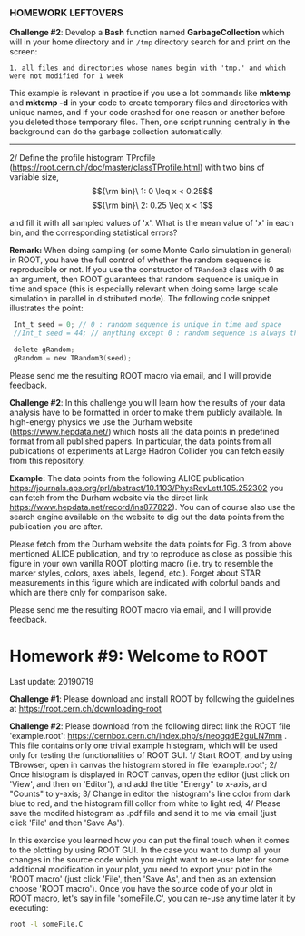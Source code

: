 ### HOMEWORK LEFTOVERS



**Challenge #2**: Develop a **Bash** function named **GarbageCollection** which will in your home directory and in ```/tmp``` directory search for and print on the screen:  

    1. all files and directories whose names begin with 'tmp.' and which were not modified for 1 week

This example is relevant in practice if you use a lot commands like **mktemp** and **mktemp -d** in your code to create temporary files and directories with unique names, and if your code crashed for one reason or another before you deleted those temporary files. Then, one script running centrally in the background can do the garbage collection automatically. 



----------



2/ Define the profile histogram TProfile (https://root.cern.ch/doc/master/classTProfile.html) with two bins of variable size, $${\rm bin}\ 1: 0 \leq x <  0.25$$ $${\rm bin}\ 2: 0.25 \leq x < 1$$

and fill it with all sampled values of 'x'. What is the mean value of 'x' in each bin, and the corresponding statistical errors?

**Remark:** When doing sampling (or some Monte Carlo simulation in general) in ROOT, you have the full control of whether the random sequence is reproducible or not. If you use the constructor of ```TRandom3``` class with 0 as an argument, then ROOT guarantees that random sequence is unique in time and space (this is especially relevant when doing some large scale simulation in parallel in distributed mode). The following code snippet illustrates the point:
```c
 Int_t seed = 0; // 0 : random sequence is unique in time and space
 //Int_t seed = 44; // anything except 0 : random sequence is always the same and corresponds to this particular choice

 delete gRandom;
 gRandom = new TRandom3(seed);
```

Please send me the resulting ROOT macro via email, and I will provide feedback.

**Challenge #2**: In this challenge you will learn how the results of your data analysis have to be formatted in order to make them publicly available. In high-energy physics we use the Durham website (https://www.hepdata.net/) which hosts all the data points in predefined format from all published papers. In particular, the data points from all publications of experiments at Large Hadron Collider you can fetch easily from this repository.

**Example:** The data points from the following ALICE publication https://journals.aps.org/prl/abstract/10.1103/PhysRevLett.105.252302 you can fetch from the Durham website via the direct link https://www.hepdata.net/record/ins877822). You can of course also use the search engine available on the website to dig out the data points from the publication you are after.

Please fetch from the Durham website the data points for Fig. 3 from above mentioned ALICE publication, and try to reproduce as close as possible this figure in your own vanilla ROOT plotting macro (i.e. try to resemble the marker styles, colors, axes labels, legend, etc.).  Forget about STAR measurements in this figure which are indicated with colorful bands and which are there only for comparison sake. 

Please send me the resulting ROOT macro via email, and I will provide feedback.





# Homework #9: Welcome to ROOT

Last update: 20190719

**Challenge #1**: Please download and install ROOT by following the guidelines at https://root.cern.ch/downloading-root


**Challenge #2**: Please download from the following direct link the ROOT file 'example.root': https://cernbox.cern.ch/index.php/s/neogqdE2guLN7mm . This file contains only one trivial example histogram, which will be used only for testing the functionalities of ROOT GUI.
1/ Start ROOT, and by using TBrowser, open in canvas the histogram stored in file 'example.root';
2/ Once histogram is displayed in ROOT canvas, open the editor (just click on 'View', and then on 'Editor'), and add the title "Energy" to x-axis, and "Counts" to y-axis;
3/ Change in editor the histogram's line color from dark blue to red, and the histogram fill collor from white to light red;
4/ Please save the modifed histogram as .pdf file and send it to me via email (just click 'File' and then 'Save As').

In this exercise you learned how you can put the final touch when it comes to the plotting by using ROOT GUI. In the case you want to dump all your changes in the source code which you might want to re-use later for some additional modification in your plot, you need to export your plot in the 'ROOT macro' (just click 'File', then 'Save As', and then as an extension choose 'ROOT macro'). Once you have the source code of your plot in ROOT macro, let's say in file 'someFile.C', you can re-use any time later it by executing:
```bash
root -l someFile.C
```